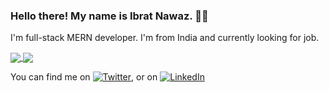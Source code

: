 ### Hello there! My name is Ibrat Nawaz. 👋🤓
I'm full-stack MERN developer. I'm from India and currently looking for job.

<a href="https://github.com/nawazibrat/nawazibrat/github-readme-stats">
  <img align="center" src="https://github-readme-stats.vercel.app/api?username=nawazibrat&theme=merko&show_icons=true" />
</a>

<a href="https://github.com/nawazibrat/nawazibrat/convoychat">
  <img align="center" src="https://github-readme-stats.vercel.app/api/top-langs/?username=nawazibrat&theme=tokyonight" />
</a>

You can find me on [![Twitter][1.2]][1], or on [![LinkedIn][2.2]][2]
<!-- Icons -->

[1.2]: http://i.imgur.com/wWzX9uB.png
[2.2]: https://raw.githubusercontent.com/MartinHeinz/MartinHeinz/master/linkedin-3-16.png

<!-- Links to your social media accounts -->

[1]: https://twitter.com/IbratNawaz
[2]: https://www.linkedin.com/in/ibrat-nawaz-08b677183/
